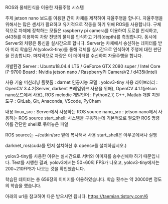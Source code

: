 ROS와 물체인식을 이용한 자율주행 시스템

주제
 jetson nano 보드를 이용한 간이 차체를 제작하여 자율주행을 합니다. 자율주행을 위해서는 많은 센서가 필요하고 유기적으로 작동을 하기 위해 ROS를 사용합니다. 구체적으로 차체에 장착하는 모듈은 raspberry pi camera를 이용하여 도로를 인식하고, d435i를 이용하여 차량 전방의 물체를 인식하고 거리(depth)를 측정합니다. 동시에 Server와 차량은 통신을 실시간으로 합니다. Server는 차체에서 송신하는 데이터를 받아 미리 학습된 AI(yolov3-tiny)를 통해 객체를 실시간으로 인식하여 주행에 대한 판단을 전송합니다. 마지막으로 차량은 이 데이터를 수신하여 자율주행을 합니다.

개발환경
 Server : Ubuntu18.04.4 LTS / GeForce GTX 2080 super / Intel Core i7-9700
 Board  : Nvidia jetson nano / RaspberryPi CameraV2 / d435i(Intel)

사용 기술
 머신러닝 플랫폼 : darnet
 인공지능 모델   : yolov3-tiny
 사용 라이브러리 : OpenCV 3.4.2(Server, darkent 프레임워크 사용을 위해), OpenCV 4.1.1(jetson nano보드에서 사용), ROS melodic
 개발언어 : Python2.7, C++, Matlab
 개발 지원 도구  : GitLab, Git, Anaconda, VScode, PyCham

내용
 linux_src  : Server에서 사용하는 ROS source
 nano_src   : jetson nano에서 사용하는 ROS source
 start_shell: 시스템을 구동하는데 기본적으로 필요한 ROS 명령어를 간단한 shell로 묶어놓은 파일

 ROS source는 ~/catkin/src 밑에 복사해서 사용
 start_shell은 아무곳에서나 실행

darknet_ros(cuda를 먼저 설치하신 후 opencv를 설치하십시오.)

yolov3-tiny를 사용한 이유는 실시간으로 서버와 이미지를 송수신해야 하기 때문입니다. Test를 시행한 결과, yolov3에서는 50~60의 FPS가 나오고, yolov3-tiny에서는 200~210FPS가 나오는 것을 확인했습니다.

학습된 데이터는 총 656장의 이미지를 이용하였습니다. 학습 횟수는 약 20000번 정도의 학습을 했습니다.

아래의 url을 참고하여 다운 받으시면 됩니다.
https://taemian.tistory.com/6

